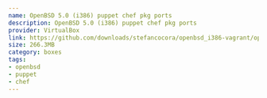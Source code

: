 ```yaml
---
name: OpenBSD 5.0 (i386) puppet chef pkg ports
description: OpenBSD 5.0 (i386) puppet chef pkg ports
provider: VirtualBox
link: https://github.com/downloads/stefancocora/openbsd_i386-vagrant/openbsd50_i386.box
size: 266.3MB
category: boxes
tags:
- openbsd
- puppet
- chef
---
```

